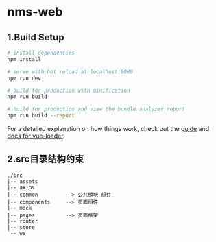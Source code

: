# nms-web

## 1.Build Setup

``` bash
# install dependencies
npm install

# serve with hot reload at localhost:8080
npm run dev

# build for production with minification
npm run build

# build for production and view the bundle analyzer report
npm run build --report
```

For a detailed explanation on how things work, check out the [guide](http://vuejs-templates.github.io/webpack/) and [docs for vue-loader](http://vuejs.github.io/vue-loader).


## 2.src目录结构约束

```
./src
|-- assets
|-- axios
|-- common         --> 公共模块 组件
|-- components     --> 页面组件
|-- mock    
|-- pages          --> 页面框架
|-- router
|-- store
`-- ws
```